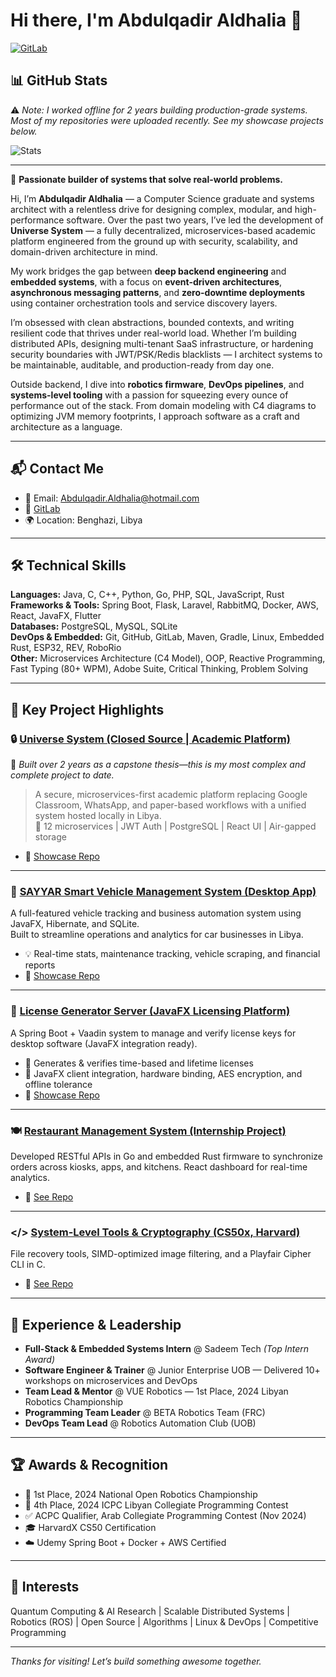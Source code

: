 # Hi there, I'm Abdulqadir Aldhalia 👋

[![GitLab](https://img.shields.io/badge/GitLab-Profile-orange?style=for-the-badge&logo=gitlab)](https://gitlab.com/Abdulqadir-Aldhalia)  

## 📊 GitHub Stats

⚠️ _Note: I worked offline for 2 years building production-grade systems. Most of my repositories were uploaded recently. See my showcase projects below._

![Stats](https://github-readme-streak-stats.herokuapp.com/?user=Abdulqadir-Aldhalia&theme=dark)

---

🚀 **Passionate builder of systems that solve real-world problems.**

Hi, I’m **Abdulqadir Aldhalia** — a Computer Science graduate and systems architect with a relentless drive for designing complex, modular, and high-performance software. Over the past two years, I’ve led the development of **Universe System** — a fully decentralized, microservices-based academic platform engineered from the ground up with security, scalability, and domain-driven architecture in mind.

My work bridges the gap between **deep backend engineering** and **embedded systems**, with a focus on **event-driven architectures**, **asynchronous messaging patterns**, and **zero-downtime deployments** using container orchestration tools and service discovery layers.

I’m obsessed with clean abstractions, bounded contexts, and writing resilient code that thrives under real-world load. Whether I’m building distributed APIs, designing multi-tenant SaaS infrastructure, or hardening security boundaries with JWT/PSK/Redis blacklists — I architect systems to be maintainable, auditable, and production-ready from day one.

Outside backend, I dive into **robotics firmware**, **DevOps pipelines**, and **systems-level tooling** with a passion for squeezing every ounce of performance out of the stack. From domain modeling with C4 diagrams to optimizing JVM memory footprints, I approach software as a craft and architecture as a language.

---

## 📬 Contact Me

- 📧 Email: Abdulqadir.Aldhalia@hotmail.com  
- 🔗 [GitLab](https://gitlab.com/Abdulqadir-Aldhalia)  
- 🌍 Location: Benghazi, Libya  

---

## 🛠️ Technical Skills

**Languages:** Java, C, C++, Python, Go, PHP, SQL, JavaScript, Rust  
**Frameworks & Tools:** Spring Boot, Flask, Laravel, RabbitMQ, Docker, AWS, React, JavaFX, Flutter  
**Databases:** PostgreSQL, MySQL, SQLite  
**DevOps & Embedded:** Git, GitHub, GitLab, Maven, Gradle, Linux, Embedded Rust, ESP32, REV, RoboRio  
**Other:** Microservices Architecture (C4 Model), OOP, Reactive Programming, Fast Typing (80+ WPM), Adobe Suite, Critical Thinking, Problem Solving  

---

## 🚀 Key Project Highlights

### 🔒 [Universe System (Closed Source | Academic Platform)](https://github.com/Abdulqadir-Aldhalia/Universe-System-Showcase)  
🧠 *Built over 2 years as a capstone thesis—this is my most complex and complete project to date.*

> A secure, microservices-first academic platform replacing Google Classroom, WhatsApp, and paper-based workflows with a unified system hosted locally in Libya.  
> 🧩 12 microservices | JWT Auth | PostgreSQL | React UI | Air-gapped storage

- 📖 [Showcase Repo](https://github.com/Abdulqadir-Aldhalia/Universe-System-Showcase)

---

### 🚗 [SAYYAR Smart Vehicle Management System (Desktop App)](https://github.com/Abdulqadir-Aldhalia/SAYYAR-Showcase)  
A full-featured vehicle tracking and business automation system using JavaFX, Hibernate, and SQLite.  
Built to streamline operations and analytics for car businesses in Libya.

- 💡 Real-time stats, maintenance tracking, vehicle scraping, and financial reports  
- 📖 [Showcase Repo](https://github.com/Abdulqadir-Aldhalia/SAYYAR-Showcase)

---

### 🔐 [License Generator Server (JavaFX Licensing Platform)](https://github.com/Abdulqadir-Aldhalia/License-Server-Showcase)  
A Spring Boot + Vaadin system to manage and verify license keys for desktop software (JavaFX integration ready).

- 🔑 Generates & verifies time-based and lifetime licenses  
- 🧠 JavaFX client integration, hardware binding, AES encryption, and offline tolerance  
- 📖 [Showcase Repo](https://github.com/Abdulqadir-Aldhalia/License-Server-Showcase)

---

### 🍽️ [Restaurant Management System (Internship Project)](https://github.com/Abdulqadir-Aldhalia/Restaurant-Management-System)  
Developed RESTful APIs in Go and embedded Rust firmware to synchronize orders across kiosks, apps, and kitchens. React dashboard for real-time analytics.

- 📖 [See Repo](https://github.com/Abdulqadir-Aldhalia/Restaurant-Management-System)

---

### </> [System-Level Tools & Cryptography (CS50x, Harvard)](https://github.com/Abdulqadir-Aldhalia/CS50x-Harvard-University-Solutions-2023)  
File recovery tools, SIMD-optimized image filtering, and a Playfair Cipher CLI in C.

- 📖 [See Repo](https://github.com/Abdulqadir-Aldhalia/CS50x-Harvard-University-Solutions-2023)

---

## 🧠 Experience & Leadership

- **Full-Stack & Embedded Systems Intern** @ Sadeem Tech *(Top Intern Award)*  
- **Software Engineer & Trainer** @ Junior Enterprise UOB — Delivered 10+ workshops on microservices and DevOps  
- **Team Lead & Mentor** @ VUE Robotics — 1st Place, 2024 Libyan Robotics Championship  
- **Programming Team Leader** @ BETA Robotics Team (FRC)  
- **DevOps Team Lead** @ Robotics Automation Club (UOB)  

---

## 🏆 Awards & Recognition

- 🥇 1st Place, 2024 National Open Robotics Championship  
- 🏅 4th Place, 2024 ICPC Libyan Collegiate Programming Contest  
- ✅ ACPC Qualifier, Arab Collegiate Programming Contest (Nov 2024)  
- 🎓 HarvardX CS50 Certification  
- ☁️ Udemy Spring Boot + Docker + AWS Certified  

---

## 🔭 Interests

Quantum Computing & AI Research | Scalable Distributed Systems | Robotics (ROS) | Open Source | Algorithms | Linux & DevOps | Competitive Programming

---

_Thanks for visiting! Let’s build something awesome together._
